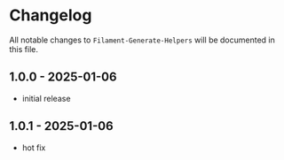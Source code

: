 # Changelog

All notable changes to `Filament-Generate-Helpers` will be documented in this file.

## 1.0.0 - 2025-01-06

- initial release

## 1.0.1 - 2025-01-06

- hot fix
